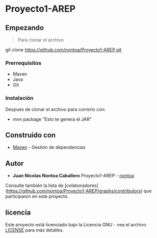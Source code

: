 # Proyecto1-AREP

## Empezando

>Para clonar el archivo 

git clone https://github.com/nontoa/Proyecto1-AREP.git
>
### Prerrequisitos
* Maven
* Java
* Git


### Instalación

Despues de clonar el archivo para correrlo con:

* mvn package "Esto te genera el JAR"

## Construido con

* [Maven](https://maven.apache.org/) - Gestión de dependencias


## Autor

* **Juan Nicolas Nontoa Caballero**  Proyecto1-AREP - [nontoa](https://github.com/nontoa)

Consulte también la lista de [colaboradores] (https://github.com/nontoa/Proyecto1-AREP/graphs/contributors) que participaron en este proyecto.

## licencia

Este proyecto está licenciado bajo la Licencia GNU - vea el archivo [LICENSE](LICENSE) para más detalles.
